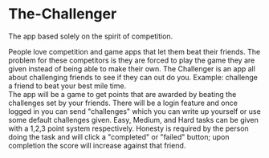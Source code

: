 The-Challenger
==============
The app based solely on the spirit of competition.

People love competition and game apps that let them beat their friends.  The problem for these competitors is they are forced to play the game they are given instead of being able to make their own.  The Challenger is an app all about challenging friends to see if they can out do you.  Example: challenge a friend to beat your best mile time.   
The app will be a game to get points that are awarded by beating the challenges set by your friends.  There will be a login feature and once logged in you can send "challenges" which you can write up yourself or use some default challenges given.  Easy, Medium, and Hard tasks can be given with a 1,2,3 point system respectively.  Honesty is required by the person doing the task and will click a "completed" or "failed" button; upon completion the score will increase against that friend.
